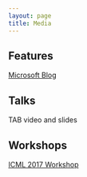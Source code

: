 ```yaml
---
layout: page
title: Media
---
```


## Features

[Microsoft Blog](https://blogs.microsoft.com/next/2017/06/29/ais-big-leap-tiny-devices-opens-world-possibilities/)


## Talks

TAB video and slides


## Workshops

[ICML 2017 Workshop](https://sites.google.com/site/tinyml2017/)
